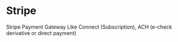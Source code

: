 # Stripe
Stripe Payment Gateway Like Connect (Subscription), ACH (e-check derivative or direct payment) 
